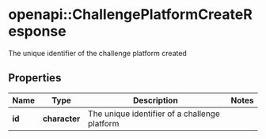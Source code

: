 # openapi::ChallengePlatformCreateResponse

The unique identifier of the challenge platform created

## Properties
Name | Type | Description | Notes
------------ | ------------- | ------------- | -------------
**id** | **character** | The unique identifier of a challenge platform | 


